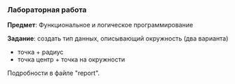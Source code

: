 ### Лабораторная работа

**Предмет**: Функциональное и логическое программирование

**Задание**: 
создать тип данных, описывающий окружность (два варианта)
- точка + радиус 
- точка центр + точка на окружности

Подробности в файле "report".
